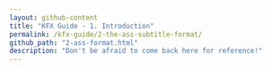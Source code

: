 ```yaml
---
layout: github-content
title: "KFX Guide - 1. Introduction"
permalink: /kfx-guide/2-the-ass-subtitle-format/
github_path: "2-ass-format.html"
description: "Don't be afraid to come back here for reference!"
---
```

